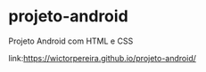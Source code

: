 # projeto-android
Projeto Android com  HTML e CSS

link:https://wictorpereira.github.io/projeto-android/

